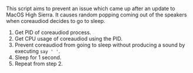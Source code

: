 This script aims to prevent an issue which came up after an update to MacOS High Sierra.
It causes random popping coming out of the speakers when coreaudiod decides to go to sleep. 

1. Get PID of coreaudiod process.
1. Get CPU usage of coreaudiod using the PID.
1. Prevent coreaudiod from going to sleep without producing a sound by executing `say ' '`.
1. Sleep for 1 second.
1. Repeat from step 2.